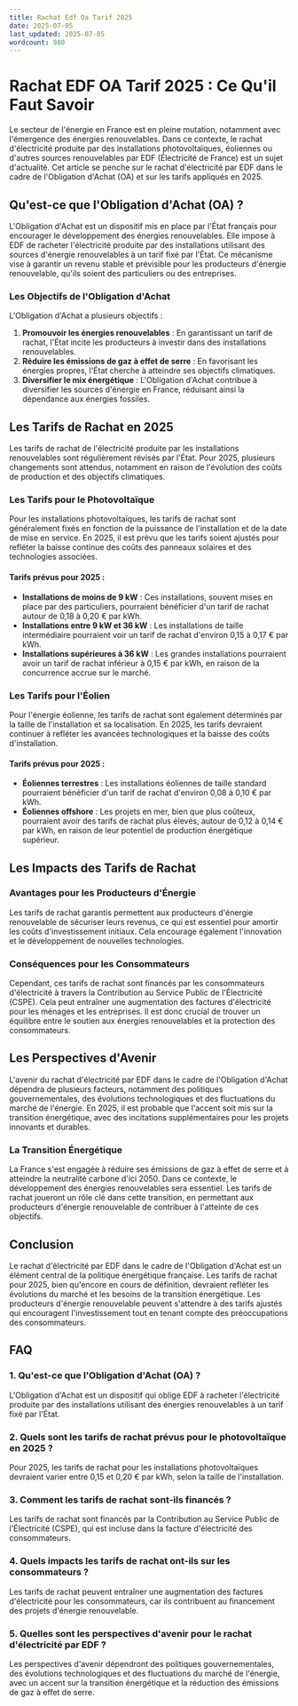 ```yaml
---
title: Rachat Edf Oa Tarif 2025
date: 2025-07-05
last_updated: 2025-07-05
wordcount: 980
---
```


# Rachat EDF OA Tarif 2025 : Ce Qu'il Faut Savoir

Le secteur de l'énergie en France est en pleine mutation, notamment avec l'émergence des énergies renouvelables. Dans ce contexte, le rachat d'électricité produite par des installations photovoltaïques, éoliennes ou d'autres sources renouvelables par EDF (Électricité de France) est un sujet d'actualité. Cet article se penche sur le rachat d'électricité par EDF dans le cadre de l'Obligation d'Achat (OA) et sur les tarifs appliqués en 2025.

## Qu'est-ce que l'Obligation d'Achat (OA) ?

L'Obligation d'Achat est un dispositif mis en place par l'État français pour encourager le développement des énergies renouvelables. Elle impose à EDF de racheter l'électricité produite par des installations utilisant des sources d'énergie renouvelables à un tarif fixé par l'État. Ce mécanisme vise à garantir un revenu stable et prévisible pour les producteurs d'énergie renouvelable, qu'ils soient des particuliers ou des entreprises.

### Les Objectifs de l'Obligation d'Achat

L'Obligation d'Achat a plusieurs objectifs :

1. **Promouvoir les énergies renouvelables** : En garantissant un tarif de rachat, l'État incite les producteurs à investir dans des installations renouvelables.
2. **Réduire les émissions de gaz à effet de serre** : En favorisant les énergies propres, l'État cherche à atteindre ses objectifs climatiques.
3. **Diversifier le mix énergétique** : L'Obligation d'Achat contribue à diversifier les sources d'énergie en France, réduisant ainsi la dépendance aux énergies fossiles.

## Les Tarifs de Rachat en 2025

Les tarifs de rachat de l'électricité produite par les installations renouvelables sont régulièrement révisés par l'État. Pour 2025, plusieurs changements sont attendus, notamment en raison de l'évolution des coûts de production et des objectifs climatiques.

### Les Tarifs pour le Photovoltaïque

Pour les installations photovoltaïques, les tarifs de rachat sont généralement fixés en fonction de la puissance de l'installation et de la date de mise en service. En 2025, il est prévu que les tarifs soient ajustés pour refléter la baisse continue des coûts des panneaux solaires et des technologies associées.

#### Tarifs prévus pour 2025 :

- **Installations de moins de 9 kW** : Ces installations, souvent mises en place par des particuliers, pourraient bénéficier d'un tarif de rachat autour de 0,18 à 0,20 € par kWh.
- **Installations entre 9 kW et 36 kW** : Les installations de taille intermédiaire pourraient voir un tarif de rachat d'environ 0,15 à 0,17 € par kWh.
- **Installations supérieures à 36 kW** : Les grandes installations pourraient avoir un tarif de rachat inférieur à 0,15 € par kWh, en raison de la concurrence accrue sur le marché.

### Les Tarifs pour l'Éolien

Pour l'énergie éolienne, les tarifs de rachat sont également déterminés par la taille de l'installation et sa localisation. En 2025, les tarifs devraient continuer à refléter les avancées technologiques et la baisse des coûts d'installation.

#### Tarifs prévus pour 2025 :

- **Éoliennes terrestres** : Les installations éoliennes de taille standard pourraient bénéficier d'un tarif de rachat d'environ 0,08 à 0,10 € par kWh.
- **Éoliennes offshore** : Les projets en mer, bien que plus coûteux, pourraient avoir des tarifs de rachat plus élevés, autour de 0,12 à 0,14 € par kWh, en raison de leur potentiel de production énergétique supérieur.

## Les Impacts des Tarifs de Rachat

### Avantages pour les Producteurs d'Énergie

Les tarifs de rachat garantis permettent aux producteurs d'énergie renouvelable de sécuriser leurs revenus, ce qui est essentiel pour amortir les coûts d'investissement initiaux. Cela encourage également l'innovation et le développement de nouvelles technologies.

### Conséquences pour les Consommateurs

Cependant, ces tarifs de rachat sont financés par les consommateurs d'électricité à travers la Contribution au Service Public de l'Électricité (CSPE). Cela peut entraîner une augmentation des factures d'électricité pour les ménages et les entreprises. Il est donc crucial de trouver un équilibre entre le soutien aux énergies renouvelables et la protection des consommateurs.

## Les Perspectives d'Avenir

L'avenir du rachat d'électricité par EDF dans le cadre de l'Obligation d'Achat dépendra de plusieurs facteurs, notamment des politiques gouvernementales, des évolutions technologiques et des fluctuations du marché de l'énergie. En 2025, il est probable que l'accent soit mis sur la transition énergétique, avec des incitations supplémentaires pour les projets innovants et durables.

### La Transition Énergétique

La France s'est engagée à réduire ses émissions de gaz à effet de serre et à atteindre la neutralité carbone d'ici 2050. Dans ce contexte, le développement des énergies renouvelables sera essentiel. Les tarifs de rachat joueront un rôle clé dans cette transition, en permettant aux producteurs d'énergie renouvelable de contribuer à l'atteinte de ces objectifs.

## Conclusion

Le rachat d'électricité par EDF dans le cadre de l'Obligation d'Achat est un élément central de la politique énergétique française. Les tarifs de rachat pour 2025, bien qu'encore en cours de définition, devraient refléter les évolutions du marché et les besoins de la transition énergétique. Les producteurs d'énergie renouvelable peuvent s'attendre à des tarifs ajustés qui encouragent l'investissement tout en tenant compte des préoccupations des consommateurs.

## FAQ

### 1. Qu'est-ce que l'Obligation d'Achat (OA) ?

L'Obligation d'Achat est un dispositif qui oblige EDF à racheter l'électricité produite par des installations utilisant des énergies renouvelables à un tarif fixé par l'État.

### 2. Quels sont les tarifs de rachat prévus pour le photovoltaïque en 2025 ?

Pour 2025, les tarifs de rachat pour les installations photovoltaïques devraient varier entre 0,15 et 0,20 € par kWh, selon la taille de l'installation.

### 3. Comment les tarifs de rachat sont-ils financés ?

Les tarifs de rachat sont financés par la Contribution au Service Public de l'Électricité (CSPE), qui est incluse dans la facture d'électricité des consommateurs.

### 4. Quels impacts les tarifs de rachat ont-ils sur les consommateurs ?

Les tarifs de rachat peuvent entraîner une augmentation des factures d'électricité pour les consommateurs, car ils contribuent au financement des projets d'énergie renouvelable.

### 5. Quelles sont les perspectives d'avenir pour le rachat d'électricité par EDF ?

Les perspectives d'avenir dépendront des politiques gouvernementales, des évolutions technologiques et des fluctuations du marché de l'énergie, avec un accent sur la transition énergétique et la réduction des émissions de gaz à effet de serre.